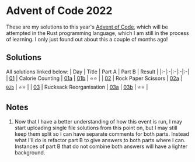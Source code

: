 # Advent of Code 2022

These are my solutions to this year's [Advent of Code](https://adventofcode.com/2022/), which will be attempted in the Rust programming language, which I am still in the process of learning. I only just found out about this a couple of months ago!

## Solutions

All solutions linked below:
| Day | Title | Part A | Part B | Result |
|:-|:-|:-|:-|:-|
| [01](https://adventofcode.com/2022/day/1) | Calorie Counting        | [01a](./day01a/src/main.rs) | [01b](./day01b/src/main.rs) | :star::star: |
| [02](https://adventofcode.com/2022/day/2) | Rock Paper Scissors     | [02a](./day02a/src/main.rs) | [`02b`](./day02b/src/main.rs) | :star::star: |
| [03](https://adventofcode.com/2022/day/3) | Rucksack Reorganisation | [03a](./day03a/src/main.rs) | [03b](./day03b/src/main.rs) | :star::star: |

## Notes

1. Now that I have a better understanding of how this event is run, I may start uploading single file solutions from this point on, but I may still keep them split so I can have separate comments for both parts. Instead what I'll do is refactor part B to give answers to both parts where I can. Instances of part B that do not combine both answers will have a lighter background.

